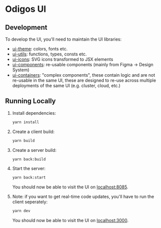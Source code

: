 # Odigos UI

## Development

To develop the UI, you'll need to maintain the UI libraries:

- [ui-theme](https://github.com/odigos-io/ui-theme): colors, fonts etc.
- [ui-utils](https://github.com/odigos-io/ui-utils): functions, types, consts etc.
- [ui-icons](https://github.com/odigos-io/ui-icons): SVG icons transformed to JSX elements
- [ui-components](https://github.com/odigos-io/ui-components): re-usable components (mainly from Figma -> Design System)
- [ui-containers](https://github.com/odigos-io/ui-containers): "complex components", these contain logic and are not re-usable in the same UI, these are designed to re-use across multiple deployments of the same UI (e.g. cluster, cloud, etc.)

## Running Locally

1. Install dependencies:
    ```bash
    yarn install
    ```

2. Create a client build:
    ```bash
    yarn build
    ```

3. Create a server build:
    ```bash
    yarn back:build
    ```

4. Start the server:
    ```bash
    yarn back:start
    ```
    You should now be able to visit the UI on [localhost:8085](http://localhost:8085).

5. Note: if you want to get real-time code updates, you'll have to run the client seperately:
    ```bash
    yarn dev
    ```
    You should now be able to visit the UI on [localhost:3000](http://localhost:3000).